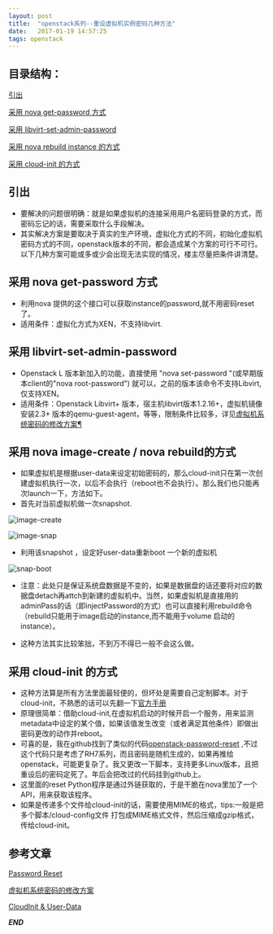 ```yaml
---
layout: post
title:  "openstack系列--重设虚拟机实例密码几种方法"
date:   2017-01-19 14:57:25
tags: openstack
---
```


## 目录结构：

[引出](#A)


[采用 nova get-password 方式](#B)

[采用 libvirt-set-admin-password ](#C)

[采用 nova rebuild instance 的方式](#D)


[采用 cloud-init 的方式](#E)


<a name="A"></a>

## 引出

- 要解决的问题很明确：就是如果虚拟机的连接采用用户名密码登录的方式，而密码忘记的话，需要采取什么手段解决。
- 其实解决方案是要取决于真实的生产环境，虚拟化方式的不同，初始化虚拟机密码方式的不同，openstack版本的不同，都会造成某个方案的可行不可行。以下几种方案可能或多或少会出现无法实现的情况，楼主尽量把条件讲清楚。


<a name="B"></a>

## 采用 nova get-password 方式

- 利用nova 提供的这个接口可以获取instance的password,就不用密码reset了。
- 适用条件：虚拟化方式为XEN，不支持libvirt.


<a name="C"></a>

## 采用 libvirt-set-admin-password 

- Openstack L 版本新加入的功能，直接使用 "nova set-password "(或早期版本client的"nova root-password") 就可以，之前的版本该命令不支持Libvirt,仅支持XEN。
- 适用条件：Openstack Libvirt+ 版本，宿主机libvirt版本1.2.16+，虚拟机镜像安装2.3+ 版本的qemu-guest-agent，等等，限制条件比较多，详见[虚拟机系统密码的修改方案¶](http://niusmallnan.com/_build/html/_templates/openstack/inject_passwd.html#id2)               
<a name="D"></a>

## 采用 nova image-create / nova rebuild的方式

- 如果虚拟机是根据user-data来设定初始密码的，那么cloud-init只在第一次创建虚拟机执行一次，以后不会执行（reboot也不会执行）。那么我们也只能再次launch一下，方法如下。
- 首先对当前虚拟机做一次snapshot.

 ![image-create](http://7xrnwq.com1.z0.glb.clouddn.com/2017-01-22-image-create.png)

 ![image-snap](http://7xrnwq.com1.z0.glb.clouddn.com/2017-01-20-image-snap.png)

- 利用该snapshot ，设定好user-data重新boot 一个新的虚拟机

 ![snap-boot](http://7xrnwq.com1.z0.glb.clouddn.com/2017-01-20-snap-boot.png)

- 注意：此处只是保证系统盘数据是不变的，如果是数据盘的话还要将对应的数据盘detach再attch到新建的虚拟机中。当然，如果虚拟机是直接用的adminPass的话（即injectPassword的方式）也可以直接利用rebuild命令（rebuild只能用于image启动的instance,而不能用于volume 启动的instance）。

- 这种方法其实比较笨拙，不到万不得已一般不会这么做。


<a name="E"></a>

## 采用 cloud-init 的方式

- 这种方法算是所有方法里面最轻便的，但坏处是需要自己定制脚本。对于cloud-init，不熟悉的话可以先翻一下[官方手册](http://cloudinit.readthedocs.io/en/latest/topics/capabilities.html)
- 原理很简单：借助cloud-init,在虚拟机启动的时候开启一个服务，用来监测metadata中设定的某个值，如果该值发生改变（或者满足其他条件）即做出密码更改的动作并reboot。
- 可喜的是，我在github找到了类似的代码[openstack-password-reset](https://github.com/vvaldez/openstack-password-reset) ,不过这个代码只是考虑了RH7系列，而且密码是随机生成的，如果再推给openstack，可能更复杂了。我又更改一下脚本，支持更多Linux版本，且把重设后的密码定死了。年后会把改过的代码挂到github上。
- 这里面的reset Python程序是通过外链获取的，于是干脆在nova里加了一个API，用来获取该程序。
- 如果是传递多个文件给cloud-init的话，需要使用MIME的格式，tips:一般是把多个脚本/cloud-config文件 打包成MIME格式文件，然后压缩成gzip格式，传给cloud-init。








## 参考文章

[Password Reset](https://github.com/vvaldez/openstack-password-reset)

[虚拟机系统密码的修改方案](http://niusmallnan.com/_build/html/_templates/openstack/inject_passwd.html#id2)

[CloudInit & User-Data](http://blog.csdn.net/heaven619/article/details/53420258)


***END***
